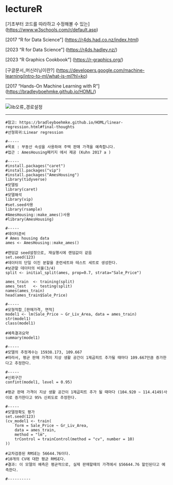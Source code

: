 # lectureR

[기초부터 코드를 따라하고 수정해볼 수 있는]
(https://www.w3schools.com/r/default.asp)

[2017 “R for Data Science”]
(https://r4ds.had.co.nz/index.html)

[2023  “R for Data Science”]
(https://r4ds.hadley.nz/)

[2023 “R Graphics Cookbook”]
(https://r-graphics.org/)

[구글문서_머신러닝이란?]
(https://developers.google.com/machine-learning/intro-to-ml/what-is-ml?hl=ko)

[2017 “Hands-On Machine Learning with R”]
(https://bradleyboehmke.github.io/HOML/)

---
![lib오류_경로설정](https://github.com/skc4365/lectureR/assets/50658047/0d56de64-538b-44d4-9d9a-b08e970a3cef)

-----
```
#참고: https://bradleyboehmke.github.io/HOML/linear-regression.html#final-thoughts
#선형회귀:Linear regression

#-----
#목표 : 부동산 속성을 사용하여 주택 판매 가격을 예측합니다.
#접근 : AmesHousing패키지 에서 제공 (Kuhn 2017 a )

#-----
#install.packages("caret")
#install.packages("vip")
#install.packages("AmesHousing")
library(tidyverse)
#모델링
library(caret)
#모델해석
library(vip)
#set.seed사용
library(rsample)
#AmesHousing::make_ames()사용
#library(AmesHousing)

#-----
#데이터준비
# Ames housing data
ames <- AmesHousing::make_ames()

#랜덤값 seed설정으로, 재실행시에 랜덤값이 같음
set.seed(123)
#데이터의 단일 이진 분할을 훈련세트와 테스트 세트로 생성한다.
#보관할 데이터의 비율(3/4)
split <- initial_split(ames, prop=0.7, strata="Sale_Price")

ames_train  <- training(split)
ames_test   <- testing(split)
names(ames_train)
head(ames_train$Sale_Price)

#-----
#모형적합_[판매가격, 면적]
model1 <- lm(Sale_Price ~ Gr_Liv_Area, data = ames_train)
str(model1)
class(model1)

#예측결과요약
summary(model1)

#-----
#모델의 추정계수는 15938.173, 109.667
#따라서, 평균 판매 가격이 지상 생활 공간이 1제곱피트 추가될 때마다 109.667만큼 증가한다고 추정한다.

#-----
#신뢰구간
confint(model1, level = 0.95)

#평균 판매 가격이 지상 생활 공간이 1제곱피트 추가 될 때마다 (104.920 ~ 114.4149)사이로 증가한다고 95% 신뢰도로 추정한다.

#-----
#모델정확도 평가
set.seed(123)
(cv_model1 <- train(
    form = Sale_Price ~ Gr_Liv_Area, 
    data = ames_train, 
    method = "lm",
    trControl = trainControl(method = "cv", number = 10)
))

#교차검증된 RMSE는 56644.76이다.
#10개의 CV에 대한 평균 RMSE다.
#결과: 이 모델의 예측은 평균적으로, 실제 판매할때의 가격에서 $56644.76 할인된다고 예측한다.

#----------
```


